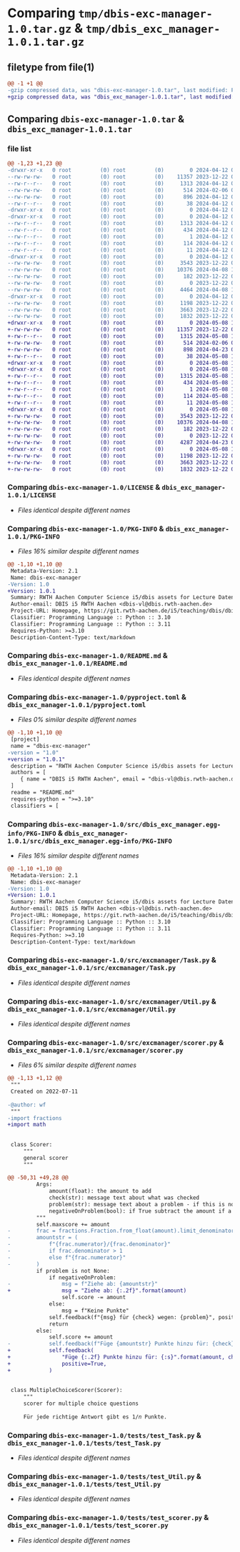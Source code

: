 # Comparing `tmp/dbis-exc-manager-1.0.tar.gz` & `tmp/dbis_exc_manager-1.0.1.tar.gz`

## filetype from file(1)

```diff
@@ -1 +1 @@
-gzip compressed data, was "dbis-exc-manager-1.0.tar", last modified: Fri Apr 12 08:23:38 2024, max compression
+gzip compressed data, was "dbis_exc_manager-1.0.1.tar", last modified: Wed May  8 11:32:07 2024, max compression
```

## Comparing `dbis-exc-manager-1.0.tar` & `dbis_exc_manager-1.0.1.tar`

### file list

```diff
@@ -1,23 +1,23 @@
-drwxr-xr-x   0 root         (0) root         (0)        0 2024-04-12 08:23:38.280491 dbis-exc-manager-1.0/
--rw-rw-rw-   0 root         (0) root         (0)    11357 2023-12-22 08:44:56.000000 dbis-exc-manager-1.0/LICENSE
--rw-r--r--   0 root         (0) root         (0)     1313 2024-04-12 08:23:38.280491 dbis-exc-manager-1.0/PKG-INFO
--rw-rw-rw-   0 root         (0) root         (0)      514 2024-02-06 09:26:04.000000 dbis-exc-manager-1.0/README.md
--rw-rw-rw-   0 root         (0) root         (0)      896 2024-04-12 08:18:22.000000 dbis-exc-manager-1.0/pyproject.toml
--rw-r--r--   0 root         (0) root         (0)       38 2024-04-12 08:23:38.280491 dbis-exc-manager-1.0/setup.cfg
-drwxr-xr-x   0 root         (0) root         (0)        0 2024-04-12 08:23:38.276491 dbis-exc-manager-1.0/src/
-drwxr-xr-x   0 root         (0) root         (0)        0 2024-04-12 08:23:38.280491 dbis-exc-manager-1.0/src/dbis_exc_manager.egg-info/
--rw-r--r--   0 root         (0) root         (0)     1313 2024-04-12 08:23:38.000000 dbis-exc-manager-1.0/src/dbis_exc_manager.egg-info/PKG-INFO
--rw-r--r--   0 root         (0) root         (0)      434 2024-04-12 08:23:38.000000 dbis-exc-manager-1.0/src/dbis_exc_manager.egg-info/SOURCES.txt
--rw-r--r--   0 root         (0) root         (0)        1 2024-04-12 08:23:38.000000 dbis-exc-manager-1.0/src/dbis_exc_manager.egg-info/dependency_links.txt
--rw-r--r--   0 root         (0) root         (0)      114 2024-04-12 08:23:38.000000 dbis-exc-manager-1.0/src/dbis_exc_manager.egg-info/requires.txt
--rw-r--r--   0 root         (0) root         (0)       11 2024-04-12 08:23:38.000000 dbis-exc-manager-1.0/src/dbis_exc_manager.egg-info/top_level.txt
-drwxr-xr-x   0 root         (0) root         (0)        0 2024-04-12 08:23:38.280491 dbis-exc-manager-1.0/src/excmanager/
--rw-rw-rw-   0 root         (0) root         (0)     3543 2023-12-22 08:44:56.000000 dbis-exc-manager-1.0/src/excmanager/Task.py
--rw-rw-rw-   0 root         (0) root         (0)    10376 2024-04-08 13:03:55.000000 dbis-exc-manager-1.0/src/excmanager/Util.py
--rw-rw-rw-   0 root         (0) root         (0)      182 2023-12-22 08:44:56.000000 dbis-exc-manager-1.0/src/excmanager/Version.py
--rw-rw-rw-   0 root         (0) root         (0)        0 2023-12-22 08:44:56.000000 dbis-exc-manager-1.0/src/excmanager/__init__.py
--rw-rw-rw-   0 root         (0) root         (0)     4464 2024-04-08 13:03:55.000000 dbis-exc-manager-1.0/src/excmanager/scorer.py
-drwxr-xr-x   0 root         (0) root         (0)        0 2024-04-12 08:23:38.280491 dbis-exc-manager-1.0/tests/
--rw-rw-rw-   0 root         (0) root         (0)     1198 2023-12-22 08:44:56.000000 dbis-exc-manager-1.0/tests/test_Task.py
--rw-rw-rw-   0 root         (0) root         (0)     3663 2023-12-22 08:44:56.000000 dbis-exc-manager-1.0/tests/test_Util.py
--rw-rw-rw-   0 root         (0) root         (0)     1832 2023-12-22 08:44:56.000000 dbis-exc-manager-1.0/tests/test_scorer.py
+drwxr-xr-x   0 root         (0) root         (0)        0 2024-05-08 11:32:07.992293 dbis_exc_manager-1.0.1/
+-rw-rw-rw-   0 root         (0) root         (0)    11357 2023-12-22 08:44:56.000000 dbis_exc_manager-1.0.1/LICENSE
+-rw-r--r--   0 root         (0) root         (0)     1315 2024-05-08 11:32:07.992293 dbis_exc_manager-1.0.1/PKG-INFO
+-rw-rw-rw-   0 root         (0) root         (0)      514 2024-02-06 09:26:04.000000 dbis_exc_manager-1.0.1/README.md
+-rw-rw-rw-   0 root         (0) root         (0)      898 2024-04-23 08:25:54.000000 dbis_exc_manager-1.0.1/pyproject.toml
+-rw-r--r--   0 root         (0) root         (0)       38 2024-05-08 11:32:07.992293 dbis_exc_manager-1.0.1/setup.cfg
+drwxr-xr-x   0 root         (0) root         (0)        0 2024-05-08 11:32:07.988293 dbis_exc_manager-1.0.1/src/
+drwxr-xr-x   0 root         (0) root         (0)        0 2024-05-08 11:32:07.992293 dbis_exc_manager-1.0.1/src/dbis_exc_manager.egg-info/
+-rw-r--r--   0 root         (0) root         (0)     1315 2024-05-08 11:32:07.000000 dbis_exc_manager-1.0.1/src/dbis_exc_manager.egg-info/PKG-INFO
+-rw-r--r--   0 root         (0) root         (0)      434 2024-05-08 11:32:07.000000 dbis_exc_manager-1.0.1/src/dbis_exc_manager.egg-info/SOURCES.txt
+-rw-r--r--   0 root         (0) root         (0)        1 2024-05-08 11:32:07.000000 dbis_exc_manager-1.0.1/src/dbis_exc_manager.egg-info/dependency_links.txt
+-rw-r--r--   0 root         (0) root         (0)      114 2024-05-08 11:32:07.000000 dbis_exc_manager-1.0.1/src/dbis_exc_manager.egg-info/requires.txt
+-rw-r--r--   0 root         (0) root         (0)       11 2024-05-08 11:32:07.000000 dbis_exc_manager-1.0.1/src/dbis_exc_manager.egg-info/top_level.txt
+drwxr-xr-x   0 root         (0) root         (0)        0 2024-05-08 11:32:07.988293 dbis_exc_manager-1.0.1/src/excmanager/
+-rw-rw-rw-   0 root         (0) root         (0)     3543 2023-12-22 08:44:56.000000 dbis_exc_manager-1.0.1/src/excmanager/Task.py
+-rw-rw-rw-   0 root         (0) root         (0)    10376 2024-04-08 13:03:55.000000 dbis_exc_manager-1.0.1/src/excmanager/Util.py
+-rw-rw-rw-   0 root         (0) root         (0)      182 2023-12-22 08:44:56.000000 dbis_exc_manager-1.0.1/src/excmanager/Version.py
+-rw-rw-rw-   0 root         (0) root         (0)        0 2023-12-22 08:44:56.000000 dbis_exc_manager-1.0.1/src/excmanager/__init__.py
+-rw-rw-rw-   0 root         (0) root         (0)     4287 2024-04-23 08:33:46.000000 dbis_exc_manager-1.0.1/src/excmanager/scorer.py
+drwxr-xr-x   0 root         (0) root         (0)        0 2024-05-08 11:32:07.992293 dbis_exc_manager-1.0.1/tests/
+-rw-rw-rw-   0 root         (0) root         (0)     1198 2023-12-22 08:44:56.000000 dbis_exc_manager-1.0.1/tests/test_Task.py
+-rw-rw-rw-   0 root         (0) root         (0)     3663 2023-12-22 08:44:56.000000 dbis_exc_manager-1.0.1/tests/test_Util.py
+-rw-rw-rw-   0 root         (0) root         (0)     1832 2023-12-22 08:44:56.000000 dbis_exc_manager-1.0.1/tests/test_scorer.py
```

### Comparing `dbis-exc-manager-1.0/LICENSE` & `dbis_exc_manager-1.0.1/LICENSE`

 * *Files identical despite different names*

### Comparing `dbis-exc-manager-1.0/PKG-INFO` & `dbis_exc_manager-1.0.1/PKG-INFO`

 * *Files 16% similar despite different names*

```diff
@@ -1,10 +1,10 @@
 Metadata-Version: 2.1
 Name: dbis-exc-manager
-Version: 1.0
+Version: 1.0.1
 Summary: RWTH Aachen Computer Science i5/dbis assets for Lecture Datenbanken und Informationssysteme
 Author-email: DBIS i5 RWTH Aachen <dbis-vl@dbis.rwth-aachen.de>
 Project-URL: Homepage, https://git.rwth-aachen.de/i5/teaching/dbis/dbis-exercise-manager
 Classifier: Programming Language :: Python :: 3.10
 Classifier: Programming Language :: Python :: 3.11
 Requires-Python: >=3.10
 Description-Content-Type: text/markdown
```

### Comparing `dbis-exc-manager-1.0/README.md` & `dbis_exc_manager-1.0.1/README.md`

 * *Files identical despite different names*

### Comparing `dbis-exc-manager-1.0/pyproject.toml` & `dbis_exc_manager-1.0.1/pyproject.toml`

 * *Files 0% similar despite different names*

```diff
@@ -1,10 +1,10 @@
 [project]
 name = "dbis-exc-manager"
-version = "1.0"
+version = "1.0.1"
 description = "RWTH Aachen Computer Science i5/dbis assets for Lecture Datenbanken und Informationssysteme"
 authors = [
 	{ name = "DBIS i5 RWTH Aachen", email = "dbis-vl@dbis.rwth-aachen.de " },
 ]
 readme = "README.md"
 requires-python = ">=3.10"
 classifiers = [
```

### Comparing `dbis-exc-manager-1.0/src/dbis_exc_manager.egg-info/PKG-INFO` & `dbis_exc_manager-1.0.1/src/dbis_exc_manager.egg-info/PKG-INFO`

 * *Files 16% similar despite different names*

```diff
@@ -1,10 +1,10 @@
 Metadata-Version: 2.1
 Name: dbis-exc-manager
-Version: 1.0
+Version: 1.0.1
 Summary: RWTH Aachen Computer Science i5/dbis assets for Lecture Datenbanken und Informationssysteme
 Author-email: DBIS i5 RWTH Aachen <dbis-vl@dbis.rwth-aachen.de>
 Project-URL: Homepage, https://git.rwth-aachen.de/i5/teaching/dbis/dbis-exercise-manager
 Classifier: Programming Language :: Python :: 3.10
 Classifier: Programming Language :: Python :: 3.11
 Requires-Python: >=3.10
 Description-Content-Type: text/markdown
```

### Comparing `dbis-exc-manager-1.0/src/excmanager/Task.py` & `dbis_exc_manager-1.0.1/src/excmanager/Task.py`

 * *Files identical despite different names*

### Comparing `dbis-exc-manager-1.0/src/excmanager/Util.py` & `dbis_exc_manager-1.0.1/src/excmanager/Util.py`

 * *Files identical despite different names*

### Comparing `dbis-exc-manager-1.0/src/excmanager/scorer.py` & `dbis_exc_manager-1.0.1/src/excmanager/scorer.py`

 * *Files 6% similar despite different names*

```diff
@@ -1,13 +1,12 @@
 """
 Created on 2022-07-11
 
-@author: wf
 """
-import fractions
+import math
 
 
 class Scorer:
     """
     general scorer
     """
 
@@ -50,31 +49,28 @@
         Args:
             amount(float): the amount to add
             check(str): message text about what was checked
             problem(str): message text about a problem - if this is not none the score will not be increased
             negativeOnProblem(bool): if True subtract the amount if a problem occured
         """
         self.maxscore += amount
-        frac = fractions.Fraction.from_float(amount).limit_denominator()
-        amountstr = (
-            f"{frac.numerator}/{frac.denominator}"
-            if frac.denominator > 1
-            else f"{frac.numerator}"
-        )
         if problem is not None:
             if negativeOnProblem:
-                msg = f"Ziehe ab: {amountstr}"
+                msg = "Ziehe ab: {:.2f}".format(amount)
                 self.score -= amount
             else:
                 msg = f"Keine Punkte"
             self.feedback(f"{msg} für {check} wegen: {problem}", positive=False)
             return
         else:
             self.score += amount
-            self.feedback(f"Füge {amountstr} Punkte hinzu für: {check}", positive=True)
+            self.feedback(
+                "Füge {:.2f} Punkte hinzu für: {:s}".format(amount, check),
+                positive=True,
+            )
 
 
 class MultipleChoiceScorer(Scorer):
     """
     scorer for multiple choice questions
 
     Für jede richtige Antwort gibt es 1/𝑛 Punkte.
```

### Comparing `dbis-exc-manager-1.0/tests/test_Task.py` & `dbis_exc_manager-1.0.1/tests/test_Task.py`

 * *Files identical despite different names*

### Comparing `dbis-exc-manager-1.0/tests/test_Util.py` & `dbis_exc_manager-1.0.1/tests/test_Util.py`

 * *Files identical despite different names*

### Comparing `dbis-exc-manager-1.0/tests/test_scorer.py` & `dbis_exc_manager-1.0.1/tests/test_scorer.py`

 * *Files identical despite different names*

